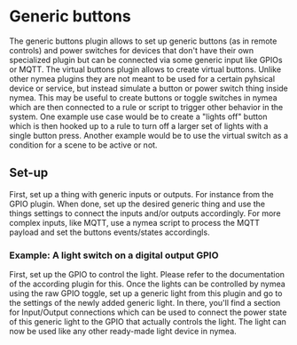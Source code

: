 # Generic buttons

The generic buttons plugin allows to set up generic buttons (as in remote controls) and power switches
for devices that don't have their own specialized plugin but can be connected via some generic input
like GPIOs or MQTT.
The virtual buttons plugin allows to create virtual buttons. Unlike other nymea plugins they are not
meant to be used for a certain pyhsical device or service, but instead simulate a button or power switch
thing inside nymea. This may be useful to create buttons or toggle switches in nymea which are then
connected to a rule or script to trigger other behavior in the system. One example use case would be
to create a "lights off" button which is then hooked up to a rule to turn off a larger set of lights
with a single button press.
Another example would be to use the virtual switch as a condition for a scene to be active or not.

## Set-up

First, set up a thing with generic inputs or outputs. For instance from the GPIO plugin.
When done, set up the desired generic thing and use the things settings to connect
the inputs and/or outputs accordingly. For more complex inputs, like MQTT, use a
nymea script to process the MQTT payload and set the buttons events/states accordingls.

### Example: A light switch on a digital output GPIO

First, set up the GPIO to control the light. Please refer to the documentation of the
according plugin for this. Once the lights can be controlled by nymea using the raw
GPIO toggle, set up a generic light from this plugin and go to the settings of the
newly added generic light. In there, you'll find a section for Input/Output connections
which can be used to connect the power state of this generic light to the GPIO that
actually controls the light. The light can now be used like any other ready-made light
device in nymea.
